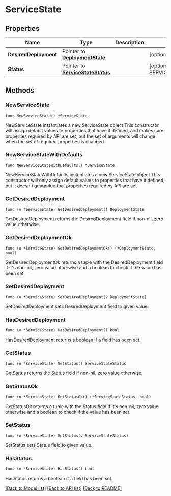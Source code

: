 # ServiceState

## Properties

Name | Type | Description | Notes
------------ | ------------- | ------------- | -------------
**DesiredDeployment** | Pointer to [**DeploymentState**](DeploymentState.md) |  | [optional] 
**Status** | Pointer to [**ServiceStateStatus**](ServiceStateStatus.md) |  | [optional] [default to SERVICESTATESTATUS_UNKNOWN]

## Methods

### NewServiceState

`func NewServiceState() *ServiceState`

NewServiceState instantiates a new ServiceState object
This constructor will assign default values to properties that have it defined,
and makes sure properties required by API are set, but the set of arguments
will change when the set of required properties is changed

### NewServiceStateWithDefaults

`func NewServiceStateWithDefaults() *ServiceState`

NewServiceStateWithDefaults instantiates a new ServiceState object
This constructor will only assign default values to properties that have it defined,
but it doesn't guarantee that properties required by API are set

### GetDesiredDeployment

`func (o *ServiceState) GetDesiredDeployment() DeploymentState`

GetDesiredDeployment returns the DesiredDeployment field if non-nil, zero value otherwise.

### GetDesiredDeploymentOk

`func (o *ServiceState) GetDesiredDeploymentOk() (*DeploymentState, bool)`

GetDesiredDeploymentOk returns a tuple with the DesiredDeployment field if it's non-nil, zero value otherwise
and a boolean to check if the value has been set.

### SetDesiredDeployment

`func (o *ServiceState) SetDesiredDeployment(v DeploymentState)`

SetDesiredDeployment sets DesiredDeployment field to given value.

### HasDesiredDeployment

`func (o *ServiceState) HasDesiredDeployment() bool`

HasDesiredDeployment returns a boolean if a field has been set.

### GetStatus

`func (o *ServiceState) GetStatus() ServiceStateStatus`

GetStatus returns the Status field if non-nil, zero value otherwise.

### GetStatusOk

`func (o *ServiceState) GetStatusOk() (*ServiceStateStatus, bool)`

GetStatusOk returns a tuple with the Status field if it's non-nil, zero value otherwise
and a boolean to check if the value has been set.

### SetStatus

`func (o *ServiceState) SetStatus(v ServiceStateStatus)`

SetStatus sets Status field to given value.

### HasStatus

`func (o *ServiceState) HasStatus() bool`

HasStatus returns a boolean if a field has been set.


[[Back to Model list]](../README.md#documentation-for-models) [[Back to API list]](../README.md#documentation-for-api-endpoints) [[Back to README]](../README.md)


